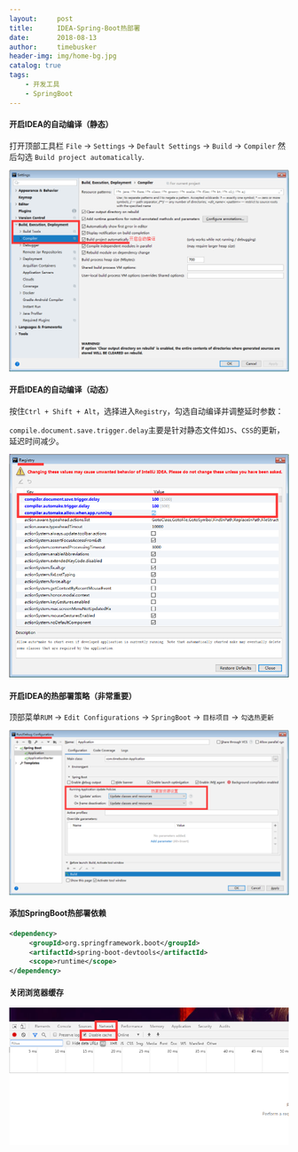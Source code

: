 ```yaml
---
layout:     post
title:      IDEA-Spring-Boot热部署
date:       2018-08-13
author:     timebusker
header-img: img/home-bg.jpg
catalog: true
tags:
    - 开发工具
    - SpringBoot
---
```


#### 开启IDEA的自动编译（静态）

打开顶部工具栏 `File` -> `Settings` -> `Default Settings` -> `Build` -> `Compiler` 然后勾选 `Build project automatically`.

![image](img/older/tools/5.png)

#### 开启IDEA的自动编译（动态）

按住`Ctrl + Shift + Alt`，选择进入`Registry`，勾选自动编译并调整延时参数：

`compile.document.save.trigger.delay`主要是针对静态文件如`JS`、`CSS`的更新，延迟时间减少。

![image](img/older/tools/6.png)

#### 开启IDEA的热部署策略（非常重要）

顶部菜单`RUM` -> `Edit Configurations` -> `SpringBoot` -> `目标项目` -> `勾选热更新`

![image](img/older/tools/7.png)


#### 添加SpringBoot热部署依赖

```xml
<dependency>
     <groupId>org.springframework.boot</groupId>
     <artifactId>spring-boot-devtools</artifactId>
     <scope>runtime</scope>
</dependency>
```

#### 关闭浏览器缓存

![image](img/older/tools/8.png)